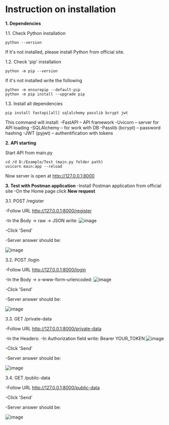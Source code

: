 # Instruction on installation

**1. Dependencies**

1.1. Check Python installation
```
python --version
```
If it's not installed, please install Python from official site.

1.2. Check 'pip' installation
```
python -m pip --version
```
If it's not installed write the following
```
python -m ensurepip --default-pip
python -m pip install --upgrade pip
```
1.3. Install all dependencies
```
pip install fastapi[all] sqlalchemy passlib bcrypt jwt
```

This command will install:
-FastAPI – API framework
-Uvicorn – server for API loading
-SQLAlchemy – for work with DB
-Passlib (bcrypt) – password hashing
-JWT (pyjwt) – authentification with tokens

**2. API starting**

Start API from main.py
```
cd /d D:/Example/Test (main.py folder path)
uvicorn main:app --reload
```
Now server is open at http://127.0.0.1:8000

**3. Test with Postman application**
-Install Postman application from official site
-On the Home page click **New request**

3.1. POST /register

-Follow URL http://127.0.0.1:8000/register

-In the Body -> raw -> JSON write:
![image](https://github.com/user-attachments/assets/d45085ca-4d2f-4d61-b822-e3ae5efffacf)

-Click 'Send'

-Server answer should be:

![image](https://github.com/user-attachments/assets/052215c1-9796-4fd5-b4ae-d69362c17365)

3.2. POST /login

-Follow URL http://127.0.0.1:8000/login

-In the Body -> x-www-form-urlencoded:
![image](https://github.com/user-attachments/assets/78dbeeb2-1653-47e1-812a-8a2308ba67c6)

-Click 'Send'

-Server answer should be:

![image](https://github.com/user-attachments/assets/1272ddf0-b113-4272-af3a-ca593605cf6b)

3.3. GET /private-data

-Follow URL http://127.0.0.1:8000/private-data

-In the Headers:
-In Authorization field write: Bearer YOUR_TOKEN
![image](https://github.com/user-attachments/assets/3cd8ad4f-2954-41f6-bc50-1f760d9545fc)

-Click 'Send'

-Server answer should be:

![image](https://github.com/user-attachments/assets/22755956-d456-4e67-83b6-03cacc8c382d)

3.4. GET /public-data

-Follow URL http://127.0.0.1:8000/public-data

-Click 'Send'

-Server answer should be:

![image](https://github.com/user-attachments/assets/791eb0e8-2f18-4fa4-bccf-66a96983f640)

